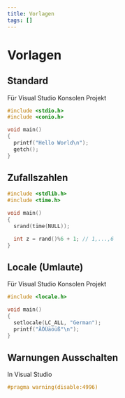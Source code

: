 ```yaml
---
title: Vorlagen
tags: []
---
```


# Vorlagen

## Standard

Für Visual Studio Konsolen Projekt

```c++
#include <stdio.h>
#include <conio.h>

void main()
{
  printf("Hello World\n");
  getch();
}
```

## Zufallszahlen

```c++
#include <stdlib.h>
#include <time.h>

void main()
{
  srand(time(NULL));

  int z = rand()%6 + 1; // 1,...,6
}
```



## Locale (Umlaute)

Für Visual Studio Konsolen Projekt

```c
#include <locale.h>

void main()
{
  setlocale(LC_ALL, "German");
  printf("ÄÖÜäöüß°\n");
}
```

## Warnungen Ausschalten

In Visual Studio

```c++
#pragma warning(disable:4996)
```

